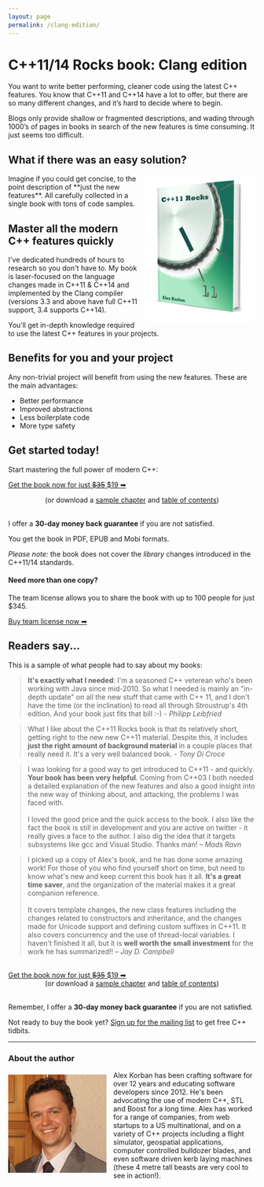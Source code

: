 ```yaml
---
layout: page
permalink: /clang-edition/
---
```

# C++11/14 Rocks book: Clang edition

You want to write better performing, cleaner code using the latest C++ features. You know that C++11 and C++14 have a lot to offer, but there are so many different changes, and it’s hard to decide where to begin.

Blogs only provide shallow or fragmented descriptions, and wading through 1000’s of pages in books in search of the new features is time consuming. It just seems too difficult.

## What if there was an easy solution?

<img src = "/img/hardcover-2014-600.png" alt = "Clang edition" style = "float: right; margin-left: 1em; border: 0; width: 225px; height: 300px; -webkit-filter: hue-rotate(300deg) contrast(1.1) brightness(1.1); -webkit-transform: translateZ(0)"/> 
Imagine if you could get concise, to the point description of **just the new features**. All carefully collected in a single book with tons of code samples. 

## Master all the modern C++ features quickly

I've dedicated hundreds of hours to research so you don't have to. My book is laser-focused on the language changes made in C++11 & C++14 and implemented by the Clang compiler (versions 3.3 and above have full C++11 support, 3.4 supports C++14). 

You’ll get in-depth knowledge required to use the latest C++ features in your projects. 

## Benefits for you and your project

Any non-trivial project will benefit from using the new features. These are the main advantages:

*   Better performance
*   Improved abstractions
*   Less boilerplate code
*   More type safety

## Get started today!

Start mastering the full power of modern C++:

<a href = "https://getdpd.com/v2/cart/add/11207/89633/93768" class = "orange-button" style = "width: 90%; margin-left: auto; margin-right: auto"><span class = "main-text">Get the book now for just <del>$35</del> $19 ➡</span></a>

<div style = "text-align: center">(or download a <a href = "/files/C++11-14-Rocks-Clang-Edition-sample.pdf">sample chapter</a> and <a href = "/files/C++11-14-Rocks-Clang-Edition-TOC.pdf">table of contents</a>)<br/><br/></div>

I offer a **30-day money back guarantee** if you are not satisfied. 

You get the book in PDF, EPUB and Mobi formats.

*Please note:* the book does not cover the _library_ changes introduced in the C++11/14 standards. 

#### Need more than one copy?

The team license allows you to share the book with up to 100 people for just $345.

<a href = "https://getdpd.com/v2/cart/add/11207/89633/93770" class = "grey-button" style = "width: 90%; margin-left: auto; margin-right: auto"><span class = "main-text">Buy team license now ➡</span></a>

## Readers say...

This is a sample of what people had to say about my books:

> **It's exactly what I needed**: I'm a seasoned C++ veterean who's been working with Java since mid-2010. So what I needed is mainly an "in-depth update" on all the new stuff that came with C++ 11, and I don't have the time (or the inclination) to read all through Stroustrup's 4th edition. And your book just fits that bill :-) - _Philipp Leibfried_


> What I like about the C++11 Rocks book is that its relatively short, getting right to the new new C++11 material. Despite this, it includes **just the right amount of background material** in a couple places that really need it. It's a very well balanced book. - _Tony Di Croce_


> I was looking for a good way to get introduced to C++11 - and quickly. **Your book has been very helpful**. Coming from C++03 I both needed a detailed explanation of the new features and also a good insight into the new way of thinking about, and attacking, the problems I was faced with. <br/><br/> I loved the good price and the quick access to the book. I also like the fact the book is still in development and you are active on twitter - it really gives a face to the author. I also dig the idea that it targets subsystems like gcc and Visual Studio. Thanks man! – _Mads Ravn_


> I picked up a copy of Alex's book, and he has done some amazing work! For those of you who find yourself short on time, but need to know what's new and keep current this book has it all. **It's a great time saver**, and the organization of the material makes it a great companion reference. <br/><br/> It covers template changes, the new class features including the changes related to constructors and inheritance, and the changes made for Unicode support and defining custom suffixes in C++11. It also covers concurrency and the use of thread-local variables. I haven't finished it all, but it is **well worth the small investment** for the work he has summarized!! – _Jay D. Campbell_


<br/>
<a href = "https://getdpd.com/v2/cart/add/11207/89633/93768" class = "orange-button" style = "width: 90%; margin-left: auto; margin-right: auto"><span class = "main-text">Get the book now for just <del>$35</del> $19 ➡</span></a>

<div style = "text-align: center">(or download a <a href = "/files/C++11-14-Rocks-Clang-Edition-sample.pdf">sample chapter</a> and <a href = "/files/C++11-14-Rocks-Clang-Edition-TOC.pdf">table of contents</a>)<br/><br/></div>

Remember, I offer a **30-day money back guarantee** if you are not satisfied. 

Not ready to buy the book yet? [Sign up for the mailing list](https://aoteastudios.wufoo.com/forms/k2eiim00dba19t/) to get free C++ tidbits. 

---

### About the author
<img src = "/img/me.jpg" alt = "Alex Korban" style = "float: left; margin-right: 1em; margin-top: 0.5em" />

Alex Korban has been crafting software for over 12 years and educating software developers since 2012. He's been advocating the use of modern C++, STL and Boost for a long time. Alex has worked for a range of companies, from web startups to a US multinational, and on a variety of C++ projects including a flight simulator, geospatial applications, computer controlled bulldozer blades, and even software driven kerb laying machines (these 4 metre tall beasts are very cool to see in action!).